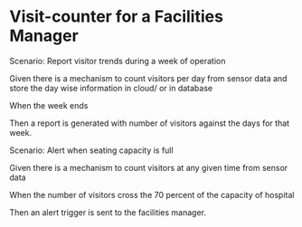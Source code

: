 # Visit-counter for a Facilities Manager

Scenario: Report visitor trends during a week of operation

  Given there is a mechanism to count visitors per day from sensor data and 
  store the day wise information in cloud/ or in database
  
  When the week ends
  
  Then a report is generated with number of visitors against the days
  for that week.

Scenario: Alert when seating capacity is full

  Given there is a mechanism to count visitors at any given time 
  from sensor data

  When the number of visitors cross the 70 percent of the 
  capacity of hospital

  Then an alert trigger is sent to the facilities manager.

